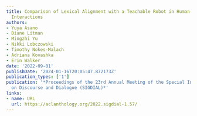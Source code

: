 ```yaml
---
title: Comparison of Lexical Alignment with a Teachable Robot in Human-Robot and Human-Human-Robot
  Interactions
authors:
- Yuya Asano
- Diane Litman
- Mingzhi Yu
- Nikki Lobczowski
- Timothy Nokes-Malach
- Adriana Kovashka
- Erin Walker
date: '2022-09-01'
publishDate: '2024-01-16T20:05:47.872173Z'
publication_types: ['1']
publication: '*Proceedings of the 23rd Annual Meeting of the Special Interest Group
  on Discourse and Dialogue (SIGDIAL)*'
links:
- name: URL
  url: https://aclanthology.org/2022.sigdial-1.57/
---
```

